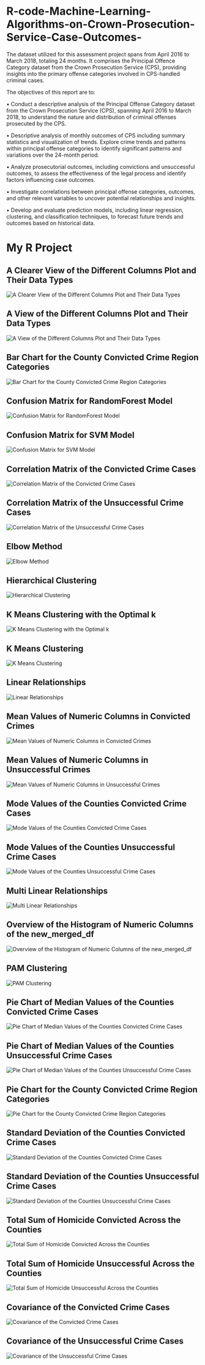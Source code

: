 # R-code-Machine-Learning-Algorithms-on-Crown-Prosecution-Service-Case-Outcomes-
The dataset utilized for this assessment project spans from April 2016 to March 2018, totaling 24 months. It comprises the Principal Offence Category dataset from the Crown Prosecution Service (CPS), providing insights into the primary offense categories involved in CPS-handled criminal cases. 


The objectives of this report are to:

•	Conduct a descriptive analysis of the Principal Offense Category dataset from the Crown Prosecution Service (CPS), spanning April 2016 to March 2018, to understand the nature and distribution of criminal offenses prosecuted by the CPS.

•	Descriptive analysis of monthly outcomes of CPS including summary statistics and visualization of trends. Explore crime trends and patterns within principal offense categories to identify significant patterns and variations over the 24-month period.

•	Analyze prosecutorial outcomes, including convictions and unsuccessful outcomes, to assess the effectiveness of the legal process and identify factors influencing case outcomes.

•	Investigate correlations between principal offense categories, outcomes, and other relevant variables to uncover potential relationships and insights.

•	Develop and evaluate prediction models, including linear regression, clustering, and classification techniques, to forecast future trends and outcomes based on historical data.

# My R Project

## A Clearer View of the Different Columns Plot and Their Data Types
![A Clearer View of the Different Columns Plot and Their Data Types](My%20R%20plots/A%20clearer%20view%20of%20the%20different%20columns%20plot%20and%20their%20datatypes.png)

## A View of the Different Columns Plot and Their Data Types
![A View of the Different Columns Plot and Their Data Types](My%20R%20plots/A%20view%20of%20the%20different%20columns%20plot%20and%20their%20datatypes.png)

## Bar Chart for the County Convicted Crime Region Categories
![Bar Chart for the County Convicted Crime Region Categories](My%20R%20plots/Bar%20chart%20for%20the%20County%20Convicted%20Crime%20Region%20Categories.png)

## Confusion Matrix for RandomForest Model
![Confusion Matrix for RandomForest Model](My%20R%20plots/Confusion%20matrix%20for%20RandomForest%20model.png)

## Confusion Matrix for SVM Model
![Confusion Matrix for SVM Model](My%20R%20plots/Confusion%20matrix%20for%20SVM%20model.png)

## Correlation Matrix of the Convicted Crime Cases
![Correlation Matrix of the Convicted Crime Cases](My%20R%20plots/Correlation%20matrix%20of%20the%20convicted%20crime%20cases.png)

## Correlation Matrix of the Unsuccessful Crime Cases
![Correlation Matrix of the Unsuccessful Crime Cases](My%20R%20plots/Correlation%20matrix%20of%20the%20unsuccessful%20crime%20cases.png)

## Elbow Method
![Elbow Method](My%20R%20plots/Elbow%20method.png)

## Hierarchical Clustering
![Hierarchical Clustering](My%20R%20plots/Hierarchical%20clustering.png)

## K Means Clustering with the Optimal k
![K Means Clustering with the Optimal k](My%20R%20plots/K%20Means%20Clustering%20with%20the%20optimal%20k.png)

## K Means Clustering
![K Means Clustering](My%20R%20plots/K%20Means%20Clustering.png)

## Linear Relationships
![Linear Relationships](My%20R%20plots/Linear%20relationships.png)

## Mean Values of Numeric Columns in Convicted Crimes
![Mean Values of Numeric Columns in Convicted Crimes](My%20R%20plots/Mean%20Values%20of%20Numeric%20Columns%20in%20Convicted%20Crimes.png)

## Mean Values of Numeric Columns in Unsuccessful Crimes
![Mean Values of Numeric Columns in Unsuccessful Crimes](My%20R%20plots/Mean%20Values%20of%20Numeric%20Columns%20in%20Unsuccessful%20Crimes.png)

## Mode Values of the Counties Convicted Crime Cases
![Mode Values of the Counties Convicted Crime Cases](My%20R%20plots/Mode%20Values%20of%20the%20Counties%20Convicted%20Crime%20Cases.png)

## Mode Values of the Counties Unsuccessful Crime Cases
![Mode Values of the Counties Unsuccessful Crime Cases](My%20R%20plots/Mode%20Values%20of%20the%20Counties%20Unsuccessful%20Crime%20Cases.png)

## Multi Linear Relationships
![Multi Linear Relationships](My%20R%20plots/Multi%20Linear%20relationships.png)

## Overview of the Histogram of Numeric Columns of the new_merged_df
![Overview of the Histogram of Numeric Columns of the new_merged_df](My%20R%20plots/Overview%20of%20the%20histogram%20of%20numeric%20columns%20of%20the%20new_merged_df.png)

## PAM Clustering
![PAM Clustering](My%20R%20plots/PAM%20clustering.png)

## Pie Chart of Median Values of the Counties Convicted Crime Cases
![Pie Chart of Median Values of the Counties Convicted Crime Cases](My%20R%20plots/Pie%20Chart%20of%20Median%20Values%20of%20the%20Counties%20Convicted%20Crime%20Cases.png)

## Pie Chart of Median Values of the Counties Unsuccessful Crime Cases
![Pie Chart of Median Values of the Counties Unsuccessful Crime Cases](My%20R%20plots/Pie%20Chart%20of%20Median%20Values%20of%20the%20Counties%20Unsuccessful%20Crime%20Cases.png)

## Pie Chart for the County Convicted Crime Region Categories
![Pie Chart for the County Convicted Crime Region Categories](My%20R%20plots/Pie%20chart%20for%20the%20County%20Convicted%20Crime%20Region%20Categories.png)

## Standard Deviation of the Counties Convicted Crime Cases
![Standard Deviation of the Counties Convicted Crime Cases](My%20R%20plots/Standard%20Deviation%20of%20the%20Counties%20Convicted%20Crime%20Cases.png)

## Standard Deviation of the Counties Unsuccessful Crime Cases
![Standard Deviation of the Counties Unsuccessful Crime Cases](My%20R%20plots/Standard%20deviation%20of%20the%20Counties%20Unsuccessful%20Crime%20Cases.png)

## Total Sum of Homicide Convicted Across the Counties
![Total Sum of Homicide Convicted Across the Counties](My%20R%20plots/Total%20sum%20of%20homicide%20convicted%20across%20the%20counties.png)

## Total Sum of Homicide Unsuccessful Across the Counties
![Total Sum of Homicide Unsuccessful Across the Counties](My%20R%20plots/Total%20sum%20of%20homicide%20unsuccessful%20across%20the%20counties.png)

## Covariance of the Convicted Crime Cases
![Covariance of the Convicted Crime Cases](My%20R%20plots/covariance%20of%20the%20convicted%20crime%20cases.png)

## Covariance of the Unsuccessful Crime Cases
![Covariance of the Unsuccessful Crime Cases](My%20R%20plots/covariance%20of%20the%20unsuccessful.png)


